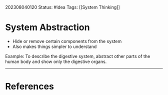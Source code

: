 202308040120
Status: #idea
Tags: [[System Thinking]]
# System Abstraction

- Hide or remove certain components from the system
- Also makes things simpler to understand

Example: To describe the digestive system, abstract other parts of the human body and show only the digestive organs.

---
# References
